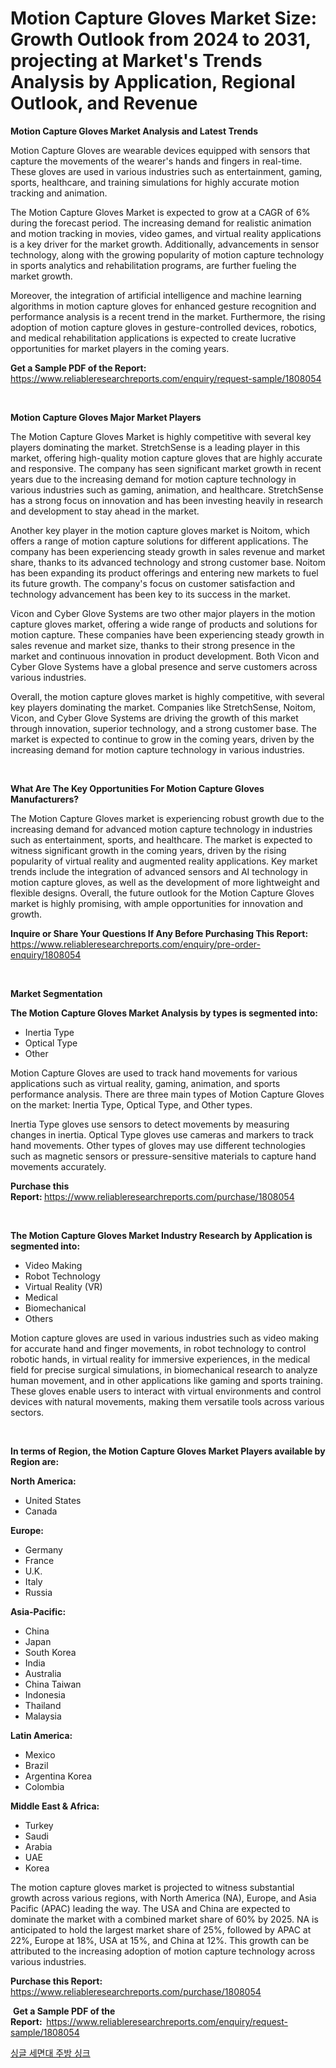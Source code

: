 <p><h1>Motion Capture Gloves Market Size: Growth Outlook from 2024 to 2031, projecting at Market's Trends Analysis by Application, Regional Outlook, and Revenue</h1></p><p><strong>Motion Capture Gloves Market Analysis and Latest Trends</strong></p>
<p><p>Motion Capture Gloves are wearable devices equipped with sensors that capture the movements of the wearer's hands and fingers in real-time. These gloves are used in various industries such as entertainment, gaming, sports, healthcare, and training simulations for highly accurate motion tracking and animation.</p><p>The Motion Capture Gloves Market is expected to grow at a CAGR of 6% during the forecast period. The increasing demand for realistic animation and motion tracking in movies, video games, and virtual reality applications is a key driver for the market growth. Additionally, advancements in sensor technology, along with the growing popularity of motion capture technology in sports analytics and rehabilitation programs, are further fueling the market growth.</p><p>Moreover, the integration of artificial intelligence and machine learning algorithms in motion capture gloves for enhanced gesture recognition and performance analysis is a recent trend in the market. Furthermore, the rising adoption of motion capture gloves in gesture-controlled devices, robotics, and medical rehabilitation applications is expected to create lucrative opportunities for market players in the coming years.</p></p>
<p><strong>Get a Sample PDF of the Report:&nbsp;</strong> <a href="https://www.reliableresearchreports.com/enquiry/request-sample/1808054">https://www.reliableresearchreports.com/enquiry/request-sample/1808054</a></p>
<p>&nbsp;</p>
<p><strong>Motion Capture Gloves Major Market Players</strong></p>
<p><p>The Motion Capture Gloves Market is highly competitive with several key players dominating the market. StretchSense is a leading player in this market, offering high-quality motion capture gloves that are highly accurate and responsive. The company has seen significant market growth in recent years due to the increasing demand for motion capture technology in various industries such as gaming, animation, and healthcare. StretchSense has a strong focus on innovation and has been investing heavily in research and development to stay ahead in the market.</p><p>Another key player in the motion capture gloves market is Noitom, which offers a range of motion capture solutions for different applications. The company has been experiencing steady growth in sales revenue and market share, thanks to its advanced technology and strong customer base. Noitom has been expanding its product offerings and entering new markets to fuel its future growth. The company's focus on customer satisfaction and technology advancement has been key to its success in the market.</p><p>Vicon and Cyber Glove Systems are two other major players in the motion capture gloves market, offering a wide range of products and solutions for motion capture. These companies have been experiencing steady growth in sales revenue and market size, thanks to their strong presence in the market and continuous innovation in product development. Both Vicon and Cyber Glove Systems have a global presence and serve customers across various industries.</p><p>Overall, the motion capture gloves market is highly competitive, with several key players dominating the market. Companies like StretchSense, Noitom, Vicon, and Cyber Glove Systems are driving the growth of this market through innovation, superior technology, and a strong customer base. The market is expected to continue to grow in the coming years, driven by the increasing demand for motion capture technology in various industries.</p></p>
<p>&nbsp;</p>
<p><strong>What Are The Key Opportunities For Motion Capture Gloves Manufacturers?</strong></p>
<p><p>The Motion Capture Gloves market is experiencing robust growth due to the increasing demand for advanced motion capture technology in industries such as entertainment, sports, and healthcare. The market is expected to witness significant growth in the coming years, driven by the rising popularity of virtual reality and augmented reality applications. Key market trends include the integration of advanced sensors and AI technology in motion capture gloves, as well as the development of more lightweight and flexible designs. Overall, the future outlook for the Motion Capture Gloves market is highly promising, with ample opportunities for innovation and growth.</p></p>
<p><strong>Inquire or Share Your Questions If Any Before Purchasing This Report:</strong> <a href="https://www.reliableresearchreports.com/enquiry/pre-order-enquiry/1808054">https://www.reliableresearchreports.com/enquiry/pre-order-enquiry/1808054</a></p>
<p>&nbsp;</p>
<p><strong>Market Segmentation</strong></p>
<p><strong>The Motion Capture Gloves Market Analysis by types is segmented into:</strong></p>
<p><ul><li>Inertia Type</li><li>Optical Type</li><li>Other</li></ul></p>
<p><p>Motion Capture Gloves are used to track hand movements for various applications such as virtual reality, gaming, animation, and sports performance analysis. There are three main types of Motion Capture Gloves on the market: Inertia Type, Optical Type, and Other types. </p><p>Inertia Type gloves use sensors to detect movements by measuring changes in inertia. Optical Type gloves use cameras and markers to track hand movements. Other types of gloves may use different technologies such as magnetic sensors or pressure-sensitive materials to capture hand movements accurately.</p></p>
<p><strong>Purchase this Report:&nbsp;</strong><a href="https://www.reliableresearchreports.com/purchase/1808054">https://www.reliableresearchreports.com/purchase/1808054</a></p>
<p>&nbsp;</p>
<p><strong>The Motion Capture Gloves Market Industry Research by Application is segmented into:</strong></p>
<p><ul><li>Video Making</li><li>Robot Technology</li><li>Virtual Reality (VR)</li><li>Medical</li><li>Biomechanical</li><li>Others</li></ul></p>
<p><p>Motion capture gloves are used in various industries such as video making for accurate hand and finger movements, in robot technology to control robotic hands, in virtual reality for immersive experiences, in the medical field for precise surgical simulations, in biomechanical research to analyze human movement, and in other applications like gaming and sports training. These gloves enable users to interact with virtual environments and control devices with natural movements, making them versatile tools across various sectors.</p></p>
<p>&nbsp;</p>
<p><strong>In terms of Region, the Motion Capture Gloves Market Players available by Region are:</strong></p>
<p>
    <p> <strong> North America: </strong>
        <ul>
            <li>United States</li>
            <li>Canada</li>
        </ul>
        </p> 
    <p> <strong> Europe: </strong>
        <ul>
            <li>Germany</li>
            <li>France</li>
            <li>U.K.</li>
            <li>Italy</li>
            <li>Russia</li>
        </ul>
        </p> 
    <p> <strong> Asia-Pacific: </strong>
        <ul>
            <li>China</li>
            <li>Japan</li>
            <li>South Korea</li>
            <li>India</li>
            <li>Australia</li>
            <li>China Taiwan</li>
            <li>Indonesia</li>
            <li>Thailand</li>
            <li>Malaysia</li>
        </ul>
        </p> 
    <p> <strong> Latin America: </strong>
        <ul>
            <li>Mexico</li>
            <li>Brazil</li>
            <li>Argentina Korea</li>
            <li>Colombia</li>
        </ul>
        </p> 
    <p> <strong> Middle East & Africa: </strong>
        <ul>
            <li>Turkey</li>
            <li>Saudi</li>
            <li>Arabia</li>
            <li>UAE</li>
            <li>Korea</li>
        </ul>
    </p>
    </p>
<p><p>The motion capture gloves market is projected to witness substantial growth across various regions, with North America (NA), Europe, and Asia Pacific (APAC) leading the way. The USA and China are expected to dominate the market with a combined market share of 60% by 2025. NA is anticipated to hold the largest market share of 25%, followed by APAC at 22%, Europe at 18%, USA at 15%, and China at 12%. This growth can be attributed to the increasing adoption of motion capture technology across various industries.</p></p>
<p><strong>Purchase this Report: </strong><a href="https://www.reliableresearchreports.com/purchase/1808054">https://www.reliableresearchreports.com/purchase/1808054</a></p>
<p>&nbsp;<strong>Get a Sample PDF of the Report:&nbsp;&nbsp;</strong><a href="https://www.reliableresearchreports.com/enquiry/request-sample/1808054">https://www.reliableresearchreports.com/enquiry/request-sample/1808054</a></p>
<p><strong></strong></p>
<p><p><a href="https://medium.com/@wilsoniehn789562023/%EC%8B%B1%EA%B8%80-%EB%B2%A0%EC%9D%B4%EC%8B%A0-%EC%A3%BC%EB%B0%A9-%EC%8B%B1%ED%81%AC-%EC%8B%9C%EC%9E%A5-%EB%B6%84%EC%84%9D-%EB%B0%8F-2024%EB%85%84%EB%B6%80%ED%84%B0-2031%EB%85%84%EA%B9%8C%EC%A7%80-%EC%98%88%EC%83%81%EB%90%98%EB%8A%94-%ED%81%AC%EA%B8%B0-%EC%A0%84%EB%A7%9D-efc03424acad">싱글 세면대 주방 싱크</a></p></p>